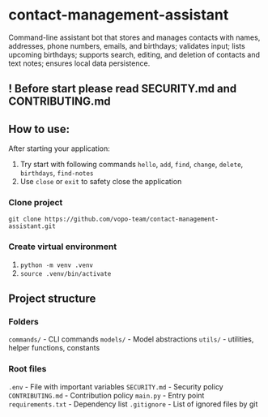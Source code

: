 # contact-management-assistant

Command-line assistant bot that stores and manages contacts with names, addresses, phone numbers, emails, and birthdays; validates input; lists upcoming birthdays; supports search, editing, and deletion of contacts and text notes; ensures local data persistence.

## ! Before start please read SECURITY.md and CONTRIBUTING.md

## How to use:
After starting your application:
 1. Try start with following commands ```hello```, ```add```, ```find```, ```change```, ```delete```, ```birthdays```, ```find-notes```
 2. Use ```close``` or ```exit``` to safety close the application

### Clone project
```git clone https://github.com/vopo-team/contact-management-assistant.git```

### Create virtual environment
1. ```python -m venv .venv```
2. ```source .venv/bin/activate```

## Project structure

### Folders
```commands/``` - CLI commands
```models/``` - Model abstractions
```utils/``` - utilities, helper functions, constants

### Root files
```.env``` - File with important variables
```SECURITY.md``` - Security policy
```CONTRIBUTING.md``` - Contribution policy
```main.py``` - Entry point
```requirements.txt``` - Dependency list
```.gitignore``` - List of ignored files by git
